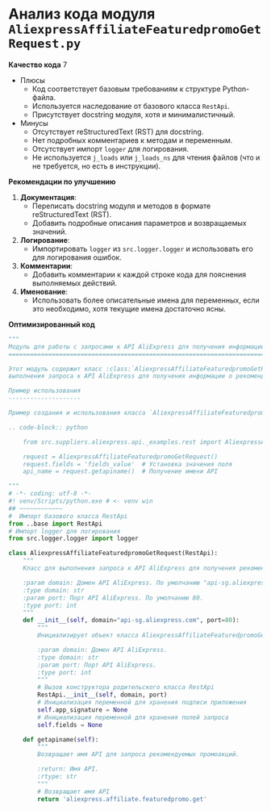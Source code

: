 # Анализ кода модуля `AliexpressAffiliateFeaturedpromoGetRequest.py`

**Качество кода**
7
- Плюсы
    - Код соответствует базовым требованиям к структуре Python-файла.
    - Используется наследование от базового класса `RestApi`.
    - Присутствует docstring модуля, хотя и минималистичный.
- Минусы
    - Отсутствует reStructuredText (RST) для docstring.
    - Нет подробных комментариев к методам и переменным.
    - Отсутствует импорт `logger` для логирования.
    - Не используется `j_loads` или `j_loads_ns` для чтения файлов (что и не требуется, но есть в инструкции).

**Рекомендации по улучшению**

1. **Документация**:
   -  Переписать docstring модуля и методов в формате reStructuredText (RST).
   -  Добавить подробные описания параметров и возвращаемых значений.
2.  **Логирование**:
    - Импортировать `logger` из `src.logger.logger` и использовать его для логирования ошибок.
3.  **Комментарии**:
    - Добавить комментарии к каждой строке кода для пояснения выполняемых действий.
4.  **Именование**:
    - Использовать более описательные имена для переменных, если это необходимо, хотя текущие имена достаточно ясны.

**Оптимизированный код**

```python
"""
Модуль для работы с запросами к API AliExpress для получения информации о рекомендуемых промоакциях.
=================================================================================================

Этот модуль содержит класс :class:`AliexpressAffiliateFeaturedpromoGetRequest`, который используется для
выполнения запроса к API AliExpress для получения информации о рекомендуемых промоакциях.

Пример использования
--------------------

Пример создания и использования класса `AliexpressAffiliateFeaturedpromoGetRequest`:

.. code-block:: python

    from src.suppliers.aliexpress.api._examples.rest import AliexpressAffiliateFeaturedpromoGetRequest

    request = AliexpressAffiliateFeaturedpromoGetRequest()
    request.fields = 'fields_value'  # Установка значения поля
    api_name = request.getapiname()  # Получение имени API

"""
# -*- coding: utf-8 -*-
#! venv/Scripts/python.exe # <- venv win
## ~~~~~~~~~~~~
#  Импорт базового класса RestApi
from ..base import RestApi
# Импорт logger для логирования
from src.logger.logger import logger

class AliexpressAffiliateFeaturedpromoGetRequest(RestApi):
    """
    Класс для выполнения запроса к API AliExpress для получения рекомендуемых промоакций.

    :param domain: Домен API AliExpress. По умолчанию "api-sg.aliexpress.com".
    :type domain: str
    :param port: Порт API AliExpress. По умолчанию 80.
    :type port: int
    """
    def __init__(self, domain="api-sg.aliexpress.com", port=80):
        """
        Инициализирует объект класса AliexpressAffiliateFeaturedpromoGetRequest.

        :param domain: Домен API AliExpress.
        :type domain: str
        :param port: Порт API AliExpress.
        :type port: int
        """
        # Вызов конструктора родительского класса RestApi
        RestApi.__init__(self, domain, port)
        # Инициализация переменной для хранения подписи приложения
        self.app_signature = None
        # Инициализация переменной для хранения полей запроса
        self.fields = None

    def getapiname(self):
        """
        Возвращает имя API для запроса рекомендуемых промоакций.

        :return: Имя API.
        :rtype: str
        """
        # Возвращает имя API
        return 'aliexpress.affiliate.featuredpromo.get'
```